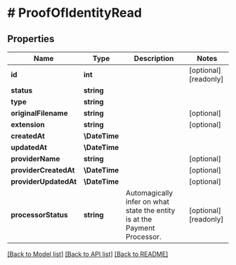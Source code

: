 # # ProofOfIdentityRead

## Properties

Name | Type | Description | Notes
------------ | ------------- | ------------- | -------------
**id** | **int** |  | [optional] [readonly]
**status** | **string** |  |
**type** | **string** |  |
**originalFilename** | **string** |  | [optional]
**extension** | **string** |  | [optional]
**createdAt** | **\DateTime** |  |
**updatedAt** | **\DateTime** |  |
**providerName** | **string** |  | [optional]
**providerCreatedAt** | **\DateTime** |  | [optional]
**providerUpdatedAt** | **\DateTime** |  | [optional]
**processorStatus** | **string** | Automagically infer on what state the entity is at the Payment Processor. | [optional] [readonly]

[[Back to Model list]](../../README.md#models) [[Back to API list]](../../README.md#endpoints) [[Back to README]](../../README.md)
